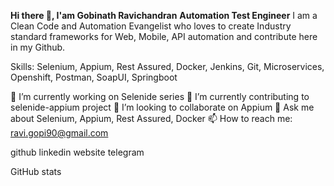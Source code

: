 **Hi there 👋, I'am Gobinath Ravichandran**
**Automation Test Engineer**
I am a Clean Code and Automation Evangelist who loves to create Industry standard frameworks for Web, Mobile, API automation and contribute here in my Github.

Skills: Selenium, Appium, Rest Assured, Docker, Jenkins, Git, Microservices, Openshift, Postman, SoapUI, Springboot

🔭 I’m currently working on Selenide series
🌱 I’m currently contributing to selenide-appium project
👯 I’m looking to collaborate on Appium
💬 Ask me about Selenium, Appium, Rest Assured, Docker 
📫 How to reach me: ravi.gopi90@gmail.com

github linkedin website telegram

GitHub stats

